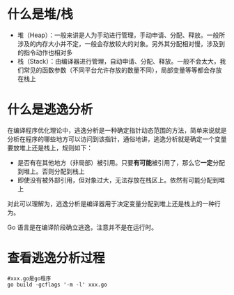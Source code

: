 # 什么是堆/栈

- 堆（Heap）：一般来讲是人为手动进行管理，手动申请、分配、释放。一般所涉及的内存大小并不定，一般会存放较大的对象。另外其分配相对慢，涉及到的指令动作也相对多
- 栈（Stack）：由编译器进行管理，自动申请、分配、释放。一般不会太大，我们常见的函数参数（不同平台允许存放的数量不同），局部变量等等都会存放在栈上



# 什么是逃逸分析

在编译程序优化理论中，逃逸分析是一种确定指针动态范围的方法，简单来说就是分析在程序的哪些地方可以访问到该指针，通俗地讲，逃逸分析就是确定一个变量要放堆上还是栈上，规则如下：

- 是否有在其他地方（非局部）被引用。只要**有可能**被引用了，那么它**一定**分配到堆上。否则分配到栈上
- 即使没有被外部引用，但对象过大，无法存放在栈区上。依然有可能分配到堆上

对此可以理解为，逃逸分析是编译器用于决定变量分配到堆上还是栈上的一种行为。

Go 语言是在编译阶段确立逃逸，注意并不是在运行时。



# 查看逃逸分析过程

```shell
#xxx.go是go程序
go build -gcflags '-m -l' xxx.go
```



